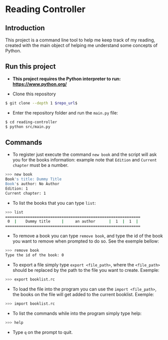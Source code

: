 # Reading Controller

## Introduction
This project is a command line tool to help me keep track of my reading, created with the main object of helping me understand some concepts of Python.

## Run this project
- **This project requires the Python interpreter to run: https://www.python.org/**

- Clone this repository
```bash
$ git clone --depth 1 $repo_url$
```

- Enter the repository folder and run the `main.py` file:
```bash
$ cd reading-controller
$ python src/main.py
```
## Commands
- To register just execute the command ``new book`` and the script will ask you for the books information:
example note that `Edition` and `Current chapter` must be a number.
```bash
>>> new book
Book's title: Dummy Title
Book's author: No Author
Edition: 1
Current chapter: 1
```
- To list the books that you can type ``list``:
```bash
>>> list
============================================================
 0  |    Dummy title     |     an author      |  1  |  1  |
============================================================
```
- To remove a book you can type `remove book`, and type the id of the book you want to remove when prompted to do so. See the exemple bellow:
```bash
>>> remove book
Type the id of the book: 0

```
- To export a file simply type `export <file_path>`, where the `<file_path>` should be replaced by the path to the file you want to create. Exemple:
```bash
>>> export booklist.rc

```
- To load the file into the program you can use the `import <file_path>`, the books on the file will get added to the current booklist. Exemple:
```bash
>>> import booklist.rc
```
- To list the commands while into the program simply type help:
```bash
>>> help
```
- Type `q` on the prompt to quit.

